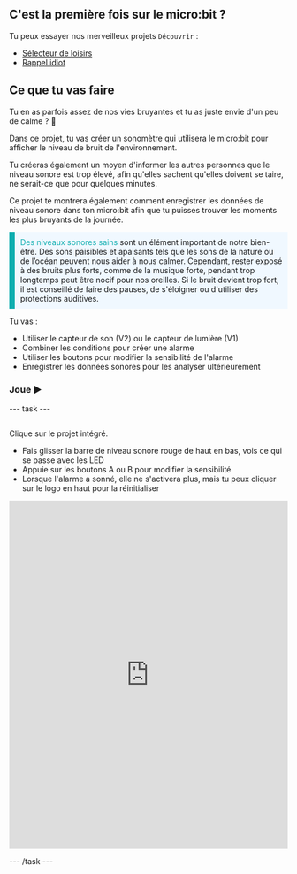 ## C'est la première fois sur le micro:bit ?

Tu peux essayer nos merveilleux projets `Découvrir` :
- [Sélecteur de loisirs](https://projects.raspberrypi.org/fr-FR/projects/hobby-selector)
- [Rappel idiot](https://projects.raspberrypi.org/fr-FR/projects/silly-reminder)

## Ce que tu vas faire

Tu en as parfois assez de nos vies bruyantes et tu as juste envie d'un peu de calme ? 🤫

Dans ce projet, tu vas créer un sonomètre qui utilisera le micro:bit pour afficher le niveau de bruit de l'environnement.

Tu créeras également un moyen d'informer les autres personnes que le niveau sonore est trop élevé, afin qu'elles sachent qu'elles doivent se taire, ne serait-ce que pour quelques minutes.

Ce projet te montrera également comment enregistrer les données de niveau sonore dans ton micro:bit afin que tu puisses trouver les moments les plus bruyants de la journée.

<p style="border-left: solid; border-width:10px; border-color: #0faeb0; background-color: aliceblue; padding: 10px;">
 <span style="color: #0faeb0">Des niveaux sonores sains</span> sont un élément important de notre bien-être. Des sons paisibles et apaisants tels que les sons de la nature ou de l’océan peuvent nous aider à nous calmer. Cependant, rester exposé à des bruits plus forts, comme de la musique forte, pendant trop longtemps peut être nocif pour nos oreilles. Si le bruit devient trop fort, il est conseillé de faire des pauses, de s'éloigner ou d'utiliser des protections auditives.
</p>

Tu vas :
+ Utiliser le capteur de son (V2) ou le capteur de lumière (V1)
+ Combiner les conditions pour créer une alarme
+ Utiliser les boutons pour modifier la sensibilité de l'alarme
+ Enregistrer les données sonores pour les analyser ultérieurement

### Joue ▶️

--- task ---

<div style="display: flex; flex-wrap: wrap">
<div style="flex-basis: 175px; flex-grow: 1">  

Clique sur le projet intégré.

+ Fais glisser la barre de niveau sonore rouge de haut en bas, vois ce qui se passe avec les LED 
+ Appuie sur les boutons A ou B pour modifier la sensibilité
+ Lorsque l'alarme a sonné, elle ne s'activera plus, mais tu peux cliquer sur le logo en haut pour la réinitialiser

<div style="position:relative;height:0;padding-bottom:125%;overflow:hidden;"><iframe style="position:absolute;top:0;left:0;width:100%;height:100%;" src="https://makecode.microbit.org/---run?id=_h86K9q8Yb49s" allowfullscreen="allowfullscreen" sandbox="allow-popups allow-forms allow-scripts allow-same-origin" frameborder="0"></iframe></div>

</div>
</div>

--- /task ---
